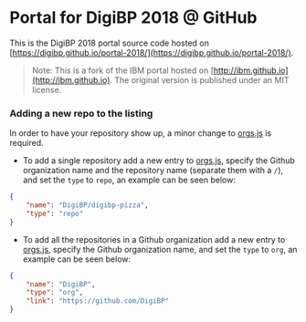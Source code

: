 # Portal for DigiBP 2018 @ GitHub

This is the DigiBP 2018 portal source code hosted on [https://digibp.github.io/portal-2018/](https://digibp.github.io/portal-2018/).

> Note: This is a fork of the IBM portal hosted on [http://ibm.github.io](http://ibm.github.io). The original version is published under an MIT license.

### Adding a new repo to the listing

In order to have your repository show up, a minor change to [orgs.js](assets/js/orgs.js) is required.

* To add a single repository add a new entry to [orgs.js](assets/js/orgs.js), specify the Github organization name and the repository name (separate them with a `/`), and set the `type` to `repo`, an example can be seen below:

```JSON
{
    "name": "DigiBP/digibp-pizza",
    "type": "repo"
}
```

* To add all the repositories in a Github organization add a new entry to [orgs.js](assets/js/orgs.js), specify the Github organization name, and set the `type` to `org`, an example can be seen below:

```JSON
{
    "name": "DigiBP",
    "type": "org",
    "link": "https://github.com/DigiBP"
}
```